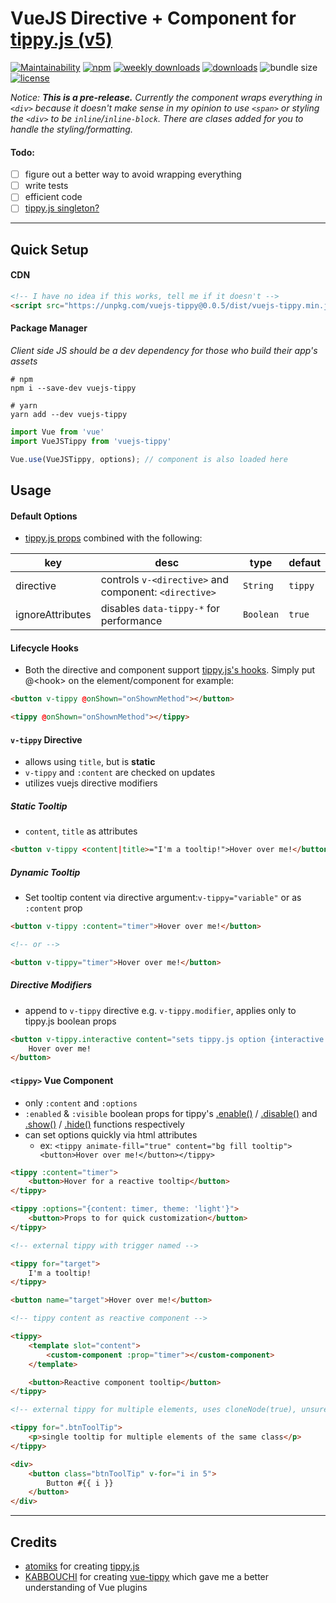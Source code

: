 # VueJS Directive + Component for [tippy.js (v5)](https://github.com/atomiks/tippyjs)

[![Maintainability](https://api.codeclimate.com/v1/badges/c0847b524e867249a33a/maintainability)](https://codeclimate.com/github/kanalumaddela/vuejs-tippy/maintainability)
[![npm](https://img.shields.io/npm/v/vuejs-tippy?label=vuejs-tippy&style=flat-square)](https://www.npmjs.com/package/vuejs-tippy)
[![weekly downloads](https://img.shields.io/npm/dw/vuejs-tippy?style=flat-square&color=CE7AFF)](https://www.npmjs.com/package/vuejs-tippy)
[![downloads](https://img.shields.io/npm/dt/vuejs-tippy.svg?style=flat-square)](https://www.npmjs.com/package/vuejs-tippy)
![bundle size](https://img.shields.io/bundlephobia/min/vuejs-tippy?style=flat-square)
[![license](https://img.shields.io/github/license/kanalumaddela/vuejs-tippy.svg?style=flat-square)](https://github.com/kanalumaddela/vuejs-tippy/blob/master/LICENSE)

*Notice: **This is a pre-release.** Currently the component wraps everything in `<div>` because it doesn't make sense in my opinion to use `<span>` or styling the `<div>` to be `inline`/`inline-block`. There are clases added for you to handle the styling/formatting.*

#### Todo:

- [ ] figure out a better way to avoid wrapping everything
- [ ] write tests
- [ ] efficient code
- [ ] [tippy.js singleton?](https://atomiks.github.io/tippyjs/#singleton)

---

## Quick Setup

#### CDN
```html
<!-- I have no idea if this works, tell me if it doesn't -->
<script src="https://unpkg.com/vuejs-tippy@0.0.5/dist/vuejs-tippy.min.js"></script>
```

#### Package Manager
*Client side JS should be a dev dependency for those who build their app's assets*
```shell script
# npm
npm i --save-dev vuejs-tippy

# yarn
yarn add --dev vuejs-tippy
```

```js
import Vue from 'vue'
import VueJSTippy from 'vuejs-tippy'

Vue.use(VueJSTippy, options); // component is also loaded here
```

## Usage

<!--
<table>
    <thead>
        <tr>
            <th></th>
            <th>v-tippy</th>
            <th>&lt;tippy></th>
        </tr>
    </thead>
    <tbody>
        <tr>
            <th>Props/<br>Attributes</th>
            <td><ul><li>content</li><li>options</li><li>tooltip</li><li>title</li></ul></td>
            <td><ul><li>content</li><li>options</li><li>enabled</li><li>visible</li><li>tippy options like ignore-attributes="true" (converted to camelCase)</li></ul></td>
        </tr>
    </tbody>
</table>
-->

#### Default Options
- [tippy.js props](https://atomiks.github.io/tippyjs/all-props/) combined with the following:

| key | desc | type | defaut |
| --- | ---- | ------- | ---- |
| directive | controls `v-<directive>` and component: `<directive>` | `String` | `tippy` |
| ignoreAttributes | disables `data-tippy-*` for performance | `Boolean` | `true` |

#### Lifecycle Hooks
- Both the directive and component support [tippy.js's hooks](https://atomiks.github.io/tippyjs/lifecycle-hooks/). Simply put @&lt;hook> on the element/component for example:
```html
<button v-tippy @onShown="onShownMethod"></button>

<tippy @onShown="onShownMethod"></tippy>
```

#### `v-tippy` Directive

- allows using `title`, but is **static**
- `v-tippy` and `:content` are checked on updates
- utilizes vuejs directive modifiers

##### Static Tooltip
- `content`, `title` as attributes
```html
<button v-tippy <content|title>="I'm a tooltip!">Hover over me!</button>
```

##### Dynamic Tooltip
- Set tooltip content via directive argument:`v-tippy="variable"` or as `:content` prop
```html
<button v-tippy :content="timer">Hover over me!</button>

<!-- or -->

<button v-tippy="timer">Hover over me!</button>
```

##### Directive Modifiers
- append to `v-tippy` directive e.g. `v-tippy.modifier`, applies only to tippy.js boolean props
```html
<button v-tippy.interactive content="sets tippy.js option {interactive: true}">
    Hover over me!
</button>
```

#### `<tippy>` Vue Component

- only `:content` and `:options`
- `:enabled` & `:visible` boolean props for tippy's [.enable()](https://atomiks.github.io/tippyjs/methods/#show) / [.disable()](https://atomiks.github.io/tippyjs/methods/#disable) and [.show()](https://atomiks.github.io/tippyjs/methods/#show) / [.hide()](https://atomiks.github.io/tippyjs/methods/#hide) functions respectively
- can set options quickly via html attributes
  - ex: `<tippy animate-fill="true" content="bg fill tooltip"><button>Hover over me!</button></tippy>` 

```html
<tippy :content="timer">
    <button>Hover for a reactive tooltip</button>
</tippy>

<tippy :options="{content: timer, theme: 'light'}">
    <button>Props to for quick customization</button>
</tippy>

<!-- external tippy with trigger named -->

<tippy for="target">
    I'm a tooltip!
</tippy>

<button name="target">Hover over me!</button>

<!-- tippy content as reactive component -->

<tippy>
    <template slot="content">
        <custom-component :prop="timer"></custom-component>
    </template>

    <button>Reactive component tooltip</button>
</tippy>

<!-- external tippy for multiple elements, uses cloneNode(true), unsure of reactivity support -->

<tippy for=".btnToolTip">
    <p>single tooltip for multiple elements of the same class</p>
</tippy>

<div>
    <button class="btnToolTip" v-for="i in 5">
        Button #{{ i }}
    </button>
</div>
```
---

## Credits

- [atomiks](https://github.com/atomiks) for creating [tippy.js](https://github.com/atomiks/tippyjs)
- [KABBOUCHI](https://github.com/KABBOUCHI) for creating [vue-tippy](https://github.com/KABBOUCHI/vue-tippy) which gave me a better understanding of Vue plugins
